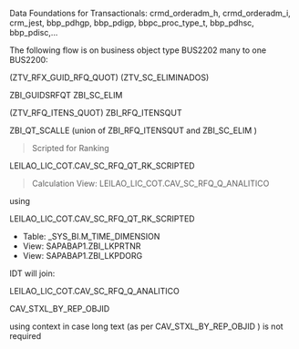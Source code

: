 Data Foundations for Transactionals:
crmd_orderadm_h, crmd_orderadm_i, crm_jest, bbp_pdhgp, bbp_pdigp, bbpc_proc_type_t, bbp_pdhsc, bbp_pdisc,...

The following flow is on business object type BUS2202 many to one BUS2200:

(ZTV_RFX_GUID_RFQ_QUOT)				            (ZTV_SC_ELIMINADOS)

ZBI_GUIDSRFQT					                    ZBI_SC_ELIM

>
(ZTV_RFQ_ITENS_QUOT)
ZBI_RFQ_ITENSQUT

>

ZBI_QT_SCALLE     (union of ZBI_RFQ_ITENSQUT and ZBI_SC_ELIM )

> Scripted for Ranking

LEILAO_LIC_COT.CAV_SC_RFQ_QT_RK_SCRIPTED


> Calculation View: LEILAO_LIC_COT.CAV_SC_RFQ_Q_ANALITICO

using

LEILAO_LIC_COT.CAV_SC_RFQ_QT_RK_SCRIPTED

- Table: _SYS_BI.M_TIME_DIMENSION
- View: SAPABAP1.ZBI_LKPRTNR
- View: SAPABAP1.ZBI_LKPDORG


IDT will join:
 
LEILAO_LIC_COT.CAV_SC_RFQ_Q_ANALITICO

CAV_STXL_BY_REP_OBJID

using context in case long text (as per CAV_STXL_BY_REP_OBJID ) is not required
